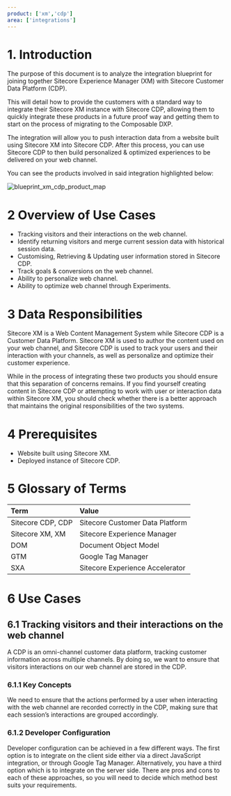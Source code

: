 ```yaml
---
product: ['xm','cdp']
area: ['integrations']
---
```

# 1. Introduction
The purpose of this document is to analyze the integration blueprint for joining together Sitecore Experience Manager (XM) with Sitecore Customer Data Platform (CDP).

This will detail how to provide the customers with a standard way to integrate their Sitecore XM instance with Sitecore CDP, allowing them to quickly integrate these products in a future proof way and getting them to start on the process of migrating to the Composable DXP.

The integration will allow you to push interaction data from a website built using Sitecore XM into Sitecore CDP. After this process, you can use Sitecore CDP to then build personalized & optimized experiences to be delivered on your web channel.

You can see the products involved in said integration highlighted below:

![blueprint_xm_cdp_product_map][1]

# 2	Overview of Use Cases
 - Tracking visitors and their interactions on the web channel.
 - Identify returning visitors and merge current session data with historical session data.
 - Customising, Retrieving & Updating user information stored in Sitecore CDP.
 - Track goals & conversions on the web channel.
 - Ability to personalize web channel.
 - Ability to optimize web channel through Experiments.

# 3	Data Responsibilities
Sitecore XM is a Web Content Management System while Sitecore CDP is a Customer Data Platform. Sitecore XM is used to author the content used on your web channel, and Sitecore CDP is used to track your users and their interaction with your channels, as well as personalize and optimize their customer experience.

While in the process of integrating these two products you should ensure that this separation of concerns remains. If you find yourself creating content in Sitecore CDP or attempting to work with user or interaction data within Sitecore XM, you should check whether there is a better approach that maintains the original responsibilities of the two systems.

# 4	Prerequisites
 - Website built using Sitecore XM.
 - Deployed instance of Sitecore CDP.

# 5	Glossary of Terms

| Term | Value |
| :--- | :--- |
| Sitecore CDP, CDP | Sitecore Customer Data Platform |
| Sitecore XM, XM | Sitecore Experience Manager |
| DOM | Document Object Model |
| GTM | Google Tag Manager |
| SXA | Sitecore Experience Accelerator |

# 6	Use Cases

## 6.1	Tracking visitors and their interactions on the web channel
A CDP is an omni-channel customer data platform, tracking customer information across multiple channels. By doing so, we want to ensure that visitors interactions on our web channel are stored in the CDP.

### 6.1.1	Key Concepts
We need to ensure that the actions performed by a user when interacting with the web channel are recorded correctly in the CDP, making sure that each session’s interactions are grouped accordingly.

### 6.1.2	Developer Configuration 
Developer configuration can be achieved in a few different ways. The first option is to integrate on the client side either via a direct JavaScript integration, or through Google Tag Manager. Alternatively, you have a third option which is to integrate on the server side.
There are pros and cons to each of these approaches, so you will need to decide which method best suits your requirements.

[1]: /images/integrations/blueprint_xm_cdp_product_map.png